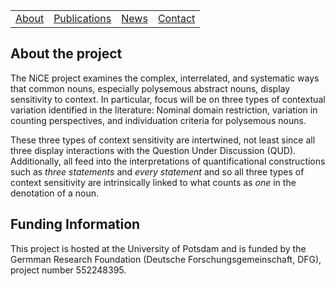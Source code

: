 <table>
  <tbody>
    <tr>
      <td><a href="index">About</a></td>
      <td><a href="papers">Publications</a></td>
      <td><a href="news">News</a></td>
      <td><a href="contact">Contact</a></td>
    </tr>
    </tbody>
</table>


## About the project

<p>The NiCE project examines the complex, interrelated, and systematic ways that common nouns, especially polysemous abstract nouns, display sensitivity to context. In particular, focus will be on three types of contextual variation identified in the literature: Nominal domain restriction, variation in counting perspectives, and individuation criteria for polysemous nouns.</p>

<p>These three types of context sensitivity are intertwined, not least since all three display interactions with the Question Under Discussion (QUD). Additionally, all feed into the interpretations of quantificational constructions such as <i>three statements</i> and <i>every statement</i> and so all three types of context sensitivity are intrinsically linked to what counts as <i>one</i> in the denotation of a noun.</p>


## Funding Information

<p>This project is hosted at the University of Potsdam and is funded by the Germman Research Foundation (Deutsche Forschungsgemeinschaft, DFG), project number 552248395.</p>
